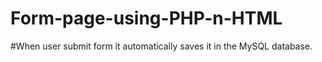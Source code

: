 # Form-page-using-PHP-n-HTML
#When user submit form it automatically saves it in the MySQL database.
